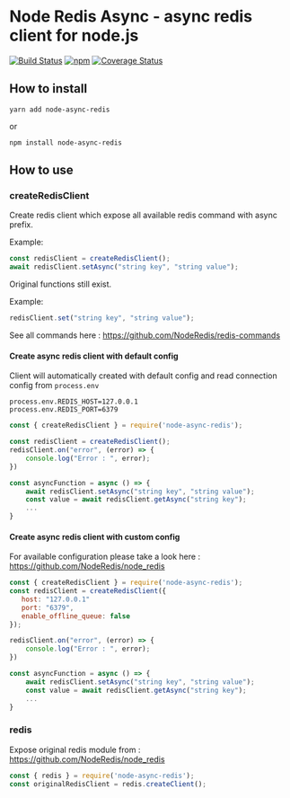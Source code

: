 Node Redis Async - async redis client for node.js
===========================
[![Build Status](https://travis-ci.org/WarmVissarutRonaldoDude/node-async-redis.svg?branch=master)](https://travis-ci.org/WarmVissarutRonaldoDude/node-async-redis)
[![npm](https://img.shields.io/npm/v/node-async-redis.svg)](https://www.npmjs.com/package/node-async-redis)
[![Coverage Status](https://coveralls.io/repos/github/WarmVissarutRonaldoDude/node-async-redis/badge.svg?branch=master)](https://coveralls.io/github/WarmVissarutRonaldoDude/node-async-redis?branch=master)

## How to install

```
yarn add node-async-redis
```
or
```
npm install node-async-redis
```

## How to use

### createRedisClient

Create redis client which expose all available redis command with async prefix.

Example:
```js
const redisClient = createRedisClient();
await redisClient.setAsync("string key", "string value");
```

Original functions still exist.

Example:
```js
redisClient.set("string key", "string value");
```

See all commands here : https://github.com/NodeRedis/redis-commands

#### Create async redis client with default config

Client will automatically created with default config and read connection config from `process.env`

```
process.env.REDIS_HOST=127.0.0.1
process.env.REDIS_PORT=6379
```

```js
const { createRedisClient } = require('node-async-redis');

const redisClient = createRedisClient();
redisClient.on("error", (error) => {
    console.log("Error : ", error);
})

const asyncFunction = async () => {
    await redisClient.setAsync("string key", "string value");
    const value = await redisClient.getAsync("string key");
    ...
}
```

#### Create async redis client with custom config

For available configuration please take a look here : https://github.com/NodeRedis/node_redis

```js
const { createRedisClient } = require('node-async-redis');
const redisClient = createRedisClient({
   host: "127.0.0.1"
   port: "6379",
   enable_offline_queue: false
});

redisClient.on("error", (error) => {
    console.log("Error : ", error);
})

const asyncFunction = async () => {
    await redisClient.setAsync("string key", "string value");
    const value = await redisClient.getAsync("string key");
    ...
}
```

### redis

Expose original redis module from : https://github.com/NodeRedis/node_redis

```js
const { redis } = require('node-async-redis');
const originalRedisClient = redis.createClient();
```